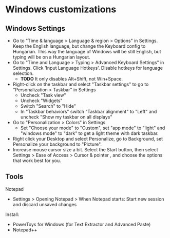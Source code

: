 # Windows customizations

## Windows Settings

- Go to "Time & language > Language & region > Options" in Settings. Keep the English language, but change the Keyboard config to Hungarian. This way the language of Windows will be still English, but typing will be on a Hungarian layout.
- Go to "Time and Language > Typing > Advanced Keyboard Settings" in Settings. Click 'Input Language Hotkeys'. Disable hotkeys for language selection.
  - **TODO** It only disables Alt+Shift, not Win+Space. 
- Right-click on the taskbar and select "Taskbar settings" to go to "Personalization > Taskbar" in Settings
  - Uncheck "Task view"
  - Uncheck "Widgets"
  - Switch "Search" to "Hide"
  - In "Taskbar behaviors" switch "Taskbar alignment" to "Left" and uncheck "Show my taskbar on all displays"
- Go to "Personalization > Colors" in Settings
  - Set "Choose your mode" to "Custom", set "app mode" to "light" and "windows mode" to "dark" to get a light theme with dark taskbar.
- Right click your Desktop and select Personalize, go to Background, set Personalize your background to "Picture".
- Increase mouse cursor size a bit. Select the Start button, then select Settings > Ease of Access > Cursor & pointer , and choose the options that work best for you.


## Tools

Notepad
- Settings > Opening Notepad > When Notepad starts: Start new session and discard unsaved changes

Install:
- PowerToys for Windows (for Text Extractor and Advanced Paste)
- Notepad++
